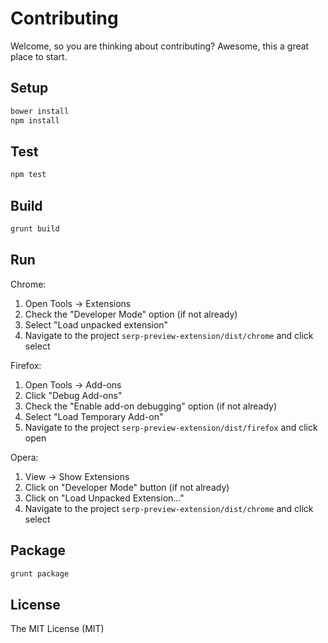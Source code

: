 Contributing
============

Welcome, so you are thinking about contributing?
Awesome, this a great place to start.

Setup
-----

```bash
bower install
npm install
```

Test
----

```bash
npm test
```

Build
-----

```bash
grunt build
```

Run
---

Chrome:

1. Open Tools -> Extensions
1. Check the "Developer Mode" option (if not already)
1. Select "Load unpacked extension"
1. Navigate to the project `serp-preview-extension/dist/chrome` and click select

Firefox:

1. Open Tools -> Add-ons
1. Click "Debug Add-ons"
1. Check the "Enable add-on debugging" option (if not already)
1. Select "Load Temporary Add-on"
1. Navigate to the project `serp-preview-extension/dist/firefox` and click open

Opera:

1. View -> Show Extensions
1. Click on "Developer Mode" button (if not already)
1. Click on "Load Unpacked Extension..."
1. Navigate to the project `serp-preview-extension/dist/chrome` and click select

Package
-------

```bash
grunt package
```

License
-------

The MIT License (MIT)
